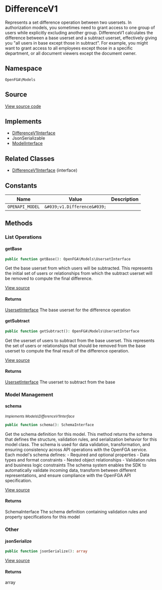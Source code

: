 # DifferenceV1

Represents a set difference operation between two usersets. In authorization models, you sometimes need to grant access to one group of users while explicitly excluding another group. DifferenceV1 calculates the difference between a base userset and a subtract userset, effectively giving you &quot;all users in base except those in subtract&quot;. For example, you might want to grant access to all employees except those in a specific department, or all document viewers except the document owner.

## Namespace
`OpenFGA\Models`

## Source
[View source code](https://github.com/evansims/openfga-php/blob/main/src/Models/DifferenceV1.php)

## Implements
* [DifferenceV1Interface](DifferenceV1Interface.md)
* JsonSerializable
* [ModelInterface](ModelInterface.md)

## Related Classes
* [DifferenceV1Interface](Models/DifferenceV1Interface.md) (interface)

## Constants
| Name | Value | Description |
|------|-------|-------------|
| `OPENAPI_MODEL` | `&#039;v1.Difference&#039;` |  |


## Methods

                                                                                    
### List Operations
#### getBase


```php
public function getBase(): OpenFGA\Models\UsersetInterface
```

Get the base userset from which users will be subtracted. This represents the initial set of users or relationships from which the subtract userset will be removed to compute the final difference.

[View source](https://github.com/evansims/openfga-php/blob/main/src/Models/DifferenceV1.php#L56)


#### Returns
[UsersetInterface](UsersetInterface.md)
 The base userset for the difference operation

#### getSubtract


```php
public function getSubtract(): OpenFGA\Models\UsersetInterface
```

Get the userset of users to subtract from the base userset. This represents the set of users or relationships that should be removed from the base userset to compute the final result of the difference operation.

[View source](https://github.com/evansims/openfga-php/blob/main/src/Models/DifferenceV1.php#L65)


#### Returns
[UsersetInterface](UsersetInterface.md)
 The userset to subtract from the base

### Model Management
#### schema

*<small>Implements Models\DifferenceV1Interface</small>*  

```php
public function schema(): SchemaInterface
```

Get the schema definition for this model. This method returns the schema that defines the structure, validation rules, and serialization behavior for this model class. The schema is used for data validation, transformation, and ensuring consistency across API operations with the OpenFGA service. Each model&#039;s schema defines: - Required and optional properties - Data types and format constraints - Nested object relationships - Validation rules and business logic constraints The schema system enables the SDK to automatically validate incoming data, transform between different representations, and ensure compliance with the OpenFGA API specification.

[View source](https://github.com/evansims/openfga-php/blob/main/src/Models/ModelInterface.php#L52)


#### Returns
SchemaInterface
 The schema definition containing validation rules and property specifications for this model

### Other
#### jsonSerialize


```php
public function jsonSerialize(): array
```


[View source](https://github.com/evansims/openfga-php/blob/main/src/Models/DifferenceV1.php#L74)


#### Returns
array

